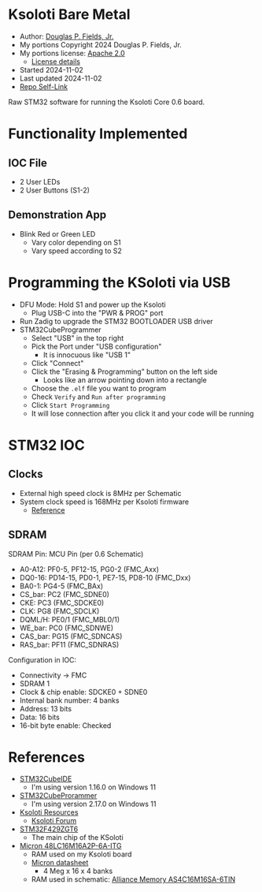 # Ksoloti Bare Metal

* Author: [Douglas P. Fields, Jr.](mailto:symbolics@lisp.engineer)
* My portions Copyright 2024 Douglas P. Fields, Jr.
* My portions license: [Apache 2.0](LICENSE-2.0.txt)
  * [License details](https://www.apache.org/licenses/LICENSE-2.0)
* Started 2024-11-02
* Last updated 2024-11-02
* [Repo Self-Link](https://github.com/LispEngineer/ksoloti_raw_1)

Raw STM32 software for running the Ksoloti Core 0.6 board.


# Functionality Implemented

## IOC File

* 2 User LEDs
* 2 User Buttons (S1-2)

## Demonstration App

* Blink Red or Green LED
  * Vary color depending on S1
  * Vary speed according to S2


# Programming the KSoloti via USB

* DFU Mode: Hold S1 and power up the Ksoloti
  * Plug USB-C into the "PWR & PROG" port
* Run Zadig to upgrade the STM32 BOOTLOADER USB driver
* STM32CubeProgrammer
  * Select "USB" in the top right
  * Pick the Port under "USB configuration"
    * It is innocuous like "USB 1"
  * Click "Connect"
  * Click the "Erasing & Programming" button on the left side
    * Looks like an arrow pointing down into a rectangle
  * Choose the `.elf` file you want to program
  * Check `Verify` and `Run after programming`
  * Click `Start Programming`
  * It will lose connection after you click it and your code will be running


# STM32 IOC

## Clocks

* External high speed clock is 8MHz per Schematic
* System clock speed is 168MHz per Ksoloti firmware
  * [Reference](https://github.com/ksoloti/ksoloti/blob/master/firmware/stm32f4xx_hal_conf.h#L131)

## SDRAM

SDRAM Pin: MCU Pin (per 0.6 Schematic)
* A0-A12: PF0-5, PF12-15, PG0-2 (FMC_Axx)
* DQ0-16: PD14-15, PD0-1, PE7-15, PD8-10 (FMC_Dxx)
* BA0-1: PG4-5 (FMC_BAx)
* CS_bar: PC2 (FMC_SDNE0)
* CKE: PC3 (FMC_SDCKE0)
* CLK: PG8 (FMC_SDCLK)
* DQML/H: PE0/1 (FMC_MBL0/1)
* WE_bar: PC0 (FMC_SDNWE)
* CAS_bar: PG15 (FMC_SDNCAS)
* RAS_bar: PF11 (FMC_SDNRAS)

Configuration in IOC:
* Connectivity -> FMC
* SDRAM 1
* Clock & chip enable: SDCKE0 + SDNE0
* Internal bank number: 4 banks
* Address: 13 bits
* Data: 16 bits
* 16-bit byte enable: Checked


# References

* [STM32CubeIDE](TODO)
  * I'm using version 1.16.0 on Windows 11
* [STM32CubeProrammer](TODO)
  * I'm using version 2.17.0 on Windows 11
* [Ksoloti Resources](https://ksoloti.github.io/5-resources.html)
  * [Ksoloti Forum](https://ksoloti.discourse.group/)
* [STM32F429ZGT6](TODO)
  * The main chip of the KSoloti
* [Micron 48LC16M16A2P-6A-ITG](https://www.mouser.com/ProductDetail/Micron/MT48LC16M16A2P-6A-ITG?qs=rrS6PyfT74cSkrp4%2FxS6cg%3D%3D)
  * RAM used on my Ksoloti board
  * [Micron datasheet](https://www.micron.com/products/memory/dram-components/sdram/part-catalog/part-detail/mt48lc16m16a2p-6a-it-g)
    * 4 Meg x 16 x 4 banks
  * RAM used in schematic: [Alliance Memory AS4C16M16SA-6TIN](https://www.mouser.com/ProductDetail/Alliance-Memory/AS4C16M16SA-6TIN?qs=os3kWr9Y3%252BBqt2XJGYJjwg%3D%3D&utm_id=21520790617&gad_source=1)